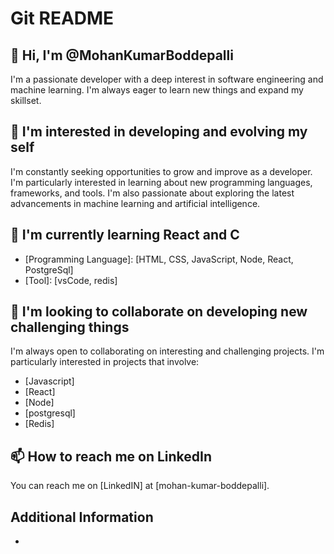 # Git README

## 👋 Hi, I'm @MohanKumarBoddepalli

I'm a passionate developer with a deep interest in software engineering and machine learning. I'm always eager to learn new things and expand my skillset.

## 👀 I'm interested in developing and evolving my self

I'm constantly seeking opportunities to grow and improve as a developer. I'm particularly interested in learning about new programming languages, frameworks, and tools. I'm also passionate about exploring the latest advancements in machine learning and artificial intelligence.

## 🌱 I'm currently learning React and C

* [Programming Language]: [HTML, CSS, JavaScript, Node, React, PostgreSql]
* [Tool]: [vsCode, redis]

## 💞️ I'm looking to collaborate on developing new challenging things 

I'm always open to collaborating on interesting and challenging projects. I'm particularly interested in projects that involve:

* [Javascript]
* [React]
* [Node]
* [postgresql]
* [Redis]

## 📫 How to reach me on LinkedIn

You can reach me on [LinkedIN] at [mohan-kumar-boddepalli].

## Additional Information

* [LinkedIn Profile]: [https://www.linkedin.com/in/mohan-kumar-boddepalli]
